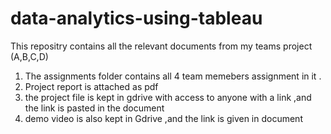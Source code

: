 # data-analytics-using-tableau
This repositry contains all the relevant documents from my teams project (A,B,C,D) 
1. The assignments folder contains all 4 team memebers assignment in it .
2. Project report is attached as pdf
3. the project file is kept in gdrive with access to anyone with a link ,and the link is pasted in the document
4. demo video is also kept in Gdrive ,and the link is given in document
